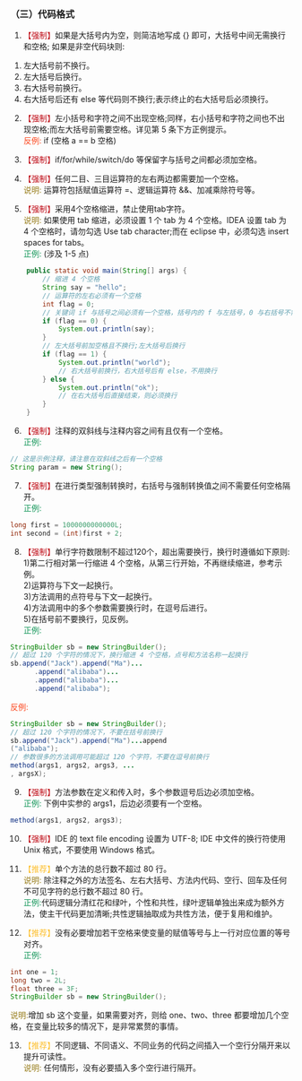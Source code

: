 ### （三）代码格式
1. <font color="#BE0712">【强制】</font>如果是大括号内为空，则简洁地写成 {} 即可，大括号中间无需换行和空格; 如果是非空代码块则:  
1) 左大括号前不换行。  
2) 左大括号后换行。  
3) 右大括号前换行。  
4) 右大括号后还有 else 等代码则不换行;表示终止的右大括号后必须换行。

2. <font color="#BE0712">【强制】</font>左小括号和字符之间不出现空格;同样，右小括号和字符之间也不出现空格;而左大括号前需要空格。详见第 5 条下方正例提示。  
<font color="#fc471e">反例:</font> if (空格 a == b 空格)

3. <font color="#BE0712">【强制】</font>if/for/while/switch/do 等保留字与括号之间都必须加空格。

4. <font color="#BE0712">【强制】</font>任何二目、三目运算符的左右两边都需要加一个空格。  
<font color="#967b18">说明:</font> 运算符包括赋值运算符 =、逻辑运算符 &&、加减乘除符号等。

5. <font color="#BE0712">【强制】</font>采用4个空格缩进，禁止使用tab字符。  
<font color="#967b18">说明:</font> 如果使用 tab 缩进，必须设置 1 个 tab 为 4 个空格。IDEA 设置 tab 为 4 个空格时，请勿勾选 Use tab character;而在 eclipse 中，必须勾选 insert spaces for tabs。   
<font color="#15975A">正例:</font> (涉及 1-5 点)
``` java
    public static void main(String[] args) {
        // 缩进 4 个空格
        String say = "hello";
        // 运算符的左右必须有一个空格
        int flag = 0;
        // 关键词 if 与括号之间必须有一个空格，括号内的 f 与左括号，0 与右括号不需要空格
        if (flag == 0) { 
            System.out.println(say);
        }
        // 左大括号前加空格且不换行;左大括号后换行
        if (flag == 1) { 
            System.out.println("world");
            // 右大括号前换行，右大括号后有 else，不用换行
        } else { 
            System.out.println("ok");
            // 在右大括号后直接结束，则必须换行
        } 
    }
```

6. <font color="#BE0712">【强制】</font>注释的双斜线与注释内容之间有且仅有一个空格。   
<font color="#15975A">正例:</font>
``` java
// 这是示例注释，请注意在双斜线之后有一个空格
String param = new String();
```

7. <font color="#BE0712">【强制】</font>在进行类型强制转换时，右括号与强制转换值之间不需要任何空格隔开。  
<font color="#15975A">正例:</font>
``` java
long first = 1000000000000L; 
int second = (int)first + 2;
```

8. <font color="#BE0712">【强制】</font>单行字符数限制不超过120个，超出需要换行，换行时遵循如下原则:    
1)第二行相对第一行缩进 4 个空格，从第三行开始，不再继续缩进，参考示例。    
2)运算符与下文一起换行。   
3)方法调用的点符号与下文一起换行。    
4)方法调用中的多个参数需要换行时，在逗号后进行。   
5)在括号前不要换行，见反例。    
<font color="#15975A">正例:</font>
``` java
StringBuilder sb = new StringBuilder();
// 超过 120 个字符的情况下，换行缩进 4 个空格，点号和方法名称一起换行
sb.append("Jack").append("Ma")...  
      .append("alibaba")...   
      .append("alibaba")...   
      .append("alibaba");
```
<font color="#fc471e">反例:</font>
``` java
StringBuilder sb = new StringBuilder();
// 超过 120 个字符的情况下，不要在括号前换行 
sb.append("Jack").append("Ma")...append
("alibaba");
// 参数很多的方法调用可能超过 120 个字符，不要在逗号前换行 
method(args1, args2, args3, ...
, argsX);
```

9. <font color="#BE0712">【强制】</font>方法参数在定义和传入时，多个参数逗号后边必须加空格。   
<font color="#15975A">正例:</font> 下例中实参的 args1，后边必须要有一个空格。
``` java
method(args1, args2, args3);
```

10. <font color="#BE0712">【强制】</font>IDE 的 text file encoding 设置为 UTF-8; IDE 中文件的换行符使用 Unix 格式，不要使用 Windows 格式。

11. <font color="#fdbf2d">【推荐】</font>单个方法的总行数不超过 80 行。  
<font color="#967b18">说明:</font> 除注释之外的方法签名、左右大括号、方法内代码、空行、回车及任何不可见字符的总行数不超过 80 行。  
<font color="#15975A">正例:</font>代码逻辑分清红花和绿叶，个性和共性，绿叶逻辑单独出来成为额外方法，使主干代码更加清晰;共性逻辑抽取成为共性方法，便于复用和维护。

12. <font color="#fdbf2d">【推荐】</font>没有必要增加若干空格来使变量的赋值等号与上一行对应位置的等号对齐。    
<font color="#15975A">正例:</font>
``` java
int one = 1;
long two = 2L;
float three = 3F;
StringBuilder sb = new StringBuilder();
```
<font color="#967b18">说明:</font>增加 sb 这个变量，如果需要对齐，则给 one、two、three 都要增加几个空格，在变量比较多的情况下，是非常累赘的事情。

13. <font color="#fdbf2d">【推荐】</font>不同逻辑、不同语义、不同业务的代码之间插入一个空行分隔开来以提升可读性。   
<font color="#967b18">说明:</font> 任何情形，没有必要插入多个空行进行隔开。